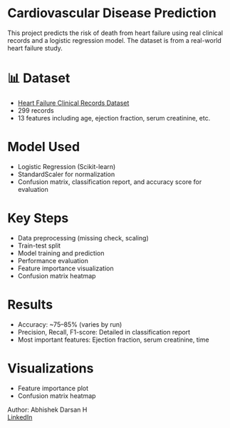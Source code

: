 # Cardiovascular Disease Prediction 

This project predicts the risk of death from heart failure using real clinical records and a logistic regression model. The dataset is from a real-world heart failure study.

# 📊 Dataset
- [Heart Failure Clinical Records Dataset](https://archive.ics.uci.edu/ml/datasets/Heart+failure+clinical+records)
- 299 records
- 13 features including age, ejection fraction, serum creatinine, etc.

#  Model Used
- Logistic Regression (Scikit-learn)
- StandardScaler for normalization
- Confusion matrix, classification report, and accuracy score for evaluation

# Key Steps
- Data preprocessing (missing check, scaling)
- Train-test split
- Model training and prediction
- Performance evaluation
- Feature importance visualization
- Confusion matrix heatmap

# Results
- Accuracy: ~75–85% (varies by run)
- Precision, Recall, F1-score: Detailed in classification report
- Most important features: Ejection fraction, serum creatinine, time

#  Visualizations
- Feature importance plot
- Confusion matrix heatmap


Author: Abhishek Darsan H  
[LinkedIn](https://www.linkedin.com/in/abhishek-darsan-h-551399274)

